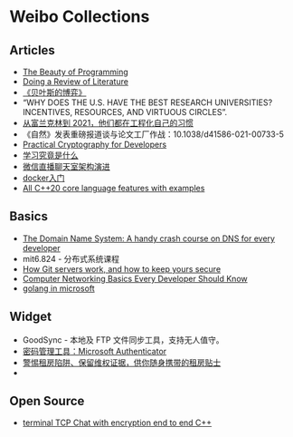 # Weibo Collections

## Articles

- [The Beauty of Programming](https://www.brynmawr.edu/cs/resources/beauty-of-programming)
- [Doing a Review of Literature](http://mural.maynoothuniversity.ie/873/1/doing_a_review_of_literature.pdf)
- [《贝叶斯的博弈》](https://weibo.com/ttarticle/p/show?id=2309404618980085334685#_0)
- “WHY DOES THE U.S. HAVE THE BEST RESEARCH UNIVERSITIES? INCENTIVES, RESOURCES, AND VIRTUOUS CIRCLES”. 
- [从富兰克林到 2021，他们都在工程化自己的习惯](https://sspai.com/post/65630)
- 《自然》发表重磅报道谈与论文工厂作战：10.1038/d41586-021-00733-5
- [Practical Cryptography for Developers](https://cryptobook.nakov.com/)
- [学习究竟是什么](https://sspai.com/post/65000)
- [微信直播聊天室架构演进](https://weibo.com/ttarticle/p/show?id=2309404614924931301545#_0)
- [docker入门](https://mp.weixin.qq.com/s/uj5CO3WgcGQN_cHKPhpkfg)
- [All C++20 core language features with examples](https://oleksandrkvl.github.io/2021/04/02/cpp-20-overview.html)

## Basics

- [The Domain Name System: A handy crash course on DNS for every developer](https://pranayaggarwal25.medium.com/the-domain-name-system-for-every-developer-52568a2695be)
- mit6.824 - 分布式系统课程
- [How Git servers work, and how to keep yours secure](https://gemini.nytpu.com/gemlog/2021-03-07.gmi)
- [Computer Networking Basics Every Developer Should Know](https://iximiuz.com/en/posts/computer-networking-101/?utm_medium=reddit&utm_source=r_programming)
- [golang in microsoft](https://docs.microsoft.com/zh-cn/learn/paths/go-first-steps/)

## Widget

- GoodSync - 本地及 FTP 文件同步工具，支持无人值守。
- [密码管理工具：Microsoft Authenticator](https://sspai.com/post/65633)
- [警惕租房陷阱、保留维权证据，供你随身携带的租房贴士](https://sspai.com/post/63270)
- 

## Open Source

- [terminal TCP Chat with encryption end to end C++](https://github.com/edghyhdz/silver-sniffle)